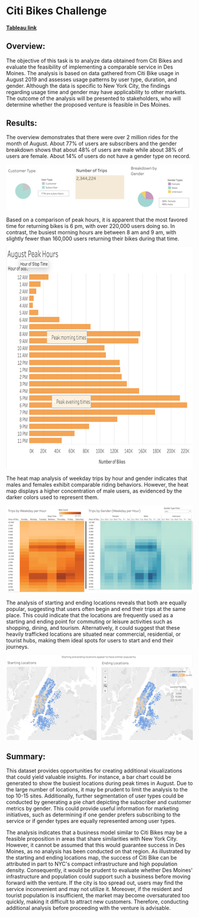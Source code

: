 # Citi Bikes Challenge
#### [Tableau link](https://public.tableau.com/views/CitiBikesChallengeFinal/CitiBikes?:language=en-US&:display_count=n&:origin=viz_share_link)

## Overview:
The objective of this task is to analyze data obtained from Citi Bikes and evaluate the feasibility of implementing a comparable service in Des Moines. The analysis is based on data gathered from Citi Bike usage in August 2019 and assesses usage patterns by user type, duration, and gender. Although the data is specific to New York City, the findings regarding usage time and gender may have applicability to other markets. The outcome of the analysis will be presented to stakeholders, who will determine whether the proposed venture is feasible in Des Moines.

## Results:
The overview demonstrates that there were over 2 million rides for the month of August.  About 77% of users are subscribers and the gender breakdown shows that about 48% of users are male while about 38% of users are female.  About 14% of users do not have a gender type on record.

![Overview](https://github.com/laurlen2112/citi_bikes/blob/main/resources/results%20pic%201.png)


Based on a comparison of peak hours, it is apparent that the most favored time for returning bikes is 6 pm, with over 220,000 users doing so. In contrast, the busiest morning hours are between 8 am and 9 am, with slightly fewer than 160,000 users returning their bikes during that time.

<img src ="https://github.com/laurlen2112/citi_bikes/blob/main/resources/august%20peak%20hours%202.png" height = "600" width= "900"/>


The heat map analysis of weekday trips by hour and gender indicates that males and females exhibit comparable riding behaviors. However, the heat map displays a higher concentration of male users, as evidenced by the darker colors used to represent them.

![heat map](https://github.com/laurlen2112/citi_bikes/blob/main/resources/heatmap%203.png)


The analysis of starting and ending locations reveals that both are equally popular, suggesting that users often begin and end their trips at the same place. This could indicate that the locations are frequently used as a starting and ending point for commuting or leisure activities such as shopping, dining, and tourism. Alternatively, it could suggest that these heavily trafficked locations are situated near commercial, residential, or tourist hubs, making them ideal spots for users to start and end their journeys.


![start and end](https://github.com/laurlen2112/citi_bikes/blob/main/resources/end%20and%20start%20locations.png)


## Summary:
This dataset provides opportunities for creating additional visualizations that could yield valuable insights. For instance, a bar chart could be generated to show the busiest locations during peak times in August. Due to the large number of locations, it may be prudent to limit the analysis to the top 10-15 sites. Additionally, further segmentation of user types could be conducted by generating a pie chart depicting the subscriber and customer metrics by gender. This could provide useful information for marketing initiatives, such as determining if one gender prefers subscribing to the service or if gender types are equally represented among user types.

The analysis indicates that a business model similar to Citi Bikes may be a feasible proposition in areas that share similarities with New York City. However, it cannot be assumed that this would guarantee success in Des Moines, as no analysis has been conducted on that region. As illustrated by the starting and ending locations map, the success of Citi Bike can be attributed in part to NYC's compact infrastructure and high population density. Consequently, it would be prudent to evaluate whether Des Moines' infrastructure and population could support such a business before moving forward with the venture. If the city is too spread out, users may find the service inconvenient and may not utilize it. Moreover, if the resident and tourist population is insufficient, the market may become oversaturated too quickly, making it difficult to attract new customers. Therefore, conducting additional analysis before proceeding with the venture is advisable.
